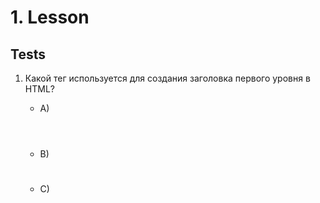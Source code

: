 # 1. Lesson
## Tests
1. Какой тег используется для создания заголовка первого уровня в HTML?
   - A) <header>
   - B) <h1>
   - C) <title>
   - D) <head>
   - Правильный ответ: B

2. Какой атрибут используется для указания ссылки в теге <a>?
   - A) href
   - B) src
   - C) link
   - D) rel
   - Правильный ответ: A

3. Какой тег используется для создания ненумерованного списка?
   - A) <ol>
   - B) <ul>
   - C) <li>
   - D) <list>
   - Правильный ответ: B

4. Какой элемент используется для вставки изображения?
   - A) <img>
   - B) <picture>
   - C) <image>
   - D) <src>
   - Правильный ответ: A

5. Какой атрибут позволяет добавить альтернативный текст к изображению?
   - A) title
   - B) alt
   - C) src
   - D) text
   - Правильный ответ: B

Задача на сопоставление:
Сопоставьте теги HTML с их функциями:
1. <p>
2. <a>
3. <div>
4. <img>

a. Создает блок для разделения контента
b. Отображает изображение
c. Создает гиперссылку
d. Определяет абзац текста

Правильное сопоставление: 1-d, 2-c, 3-a, 4-b

## Questions
1. Обзор реляционных СУБД: MySQL, PostgreSQL и Oracle.
2. Нереляционные СУБД: MongoDB и Cassandra.
3. Сравнение облачных СУБД: AWS RDS против Google Cloud SQL.
4. Системы управления большими данными: Apache Hadoop и Spark.
5. Тренды в развитии СУБД: от SQL к NoSQL и обратно.

## Discussion
1. Основы SQL: структура и синтаксис языка.
2. Сложные запросы в SQL: подзапросы и объединения.
3. Оптимизация запросов в SQL: индексы и их влияние на производительность.
4. Хранение и обработка JSON в SQL: новшества и примеры.
5. Безопасность SQL: SQL-инъекции и методы защиты.

# 2. Lesson
